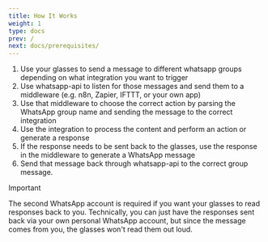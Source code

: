 ```yaml
---
title: How It Works
weight: 1
type: docs
prev: /
next: docs/prerequisites/
---
```


1. Use your glasses to send a message to different whatsapp groups depending on what integration you want to trigger
2. Use whatsapp-api to listen for those messages and send them to a middleware (e.g. n8n, Zapier, IFTTT, or your own app)
3. Use that middleware to choose the correct action by parsing the WhatsApp group name and sending the message to the correct integration
4. Use the integration to process the content and perform an action or generate a response
5. If the response needs to be sent back to the glasses, use the response in the middleware to generate a WhatsApp message
6. Send that message back through whatsapp-api to the correct group message.  

> [!IMPORTANT]
> The second WhatsApp account is required if you want your glasses to read responses back to you.  Technically, you can just have the responses sent back via your own personal WhatsApp account, but since the message comes from you, the glasses won't read them out loud.




